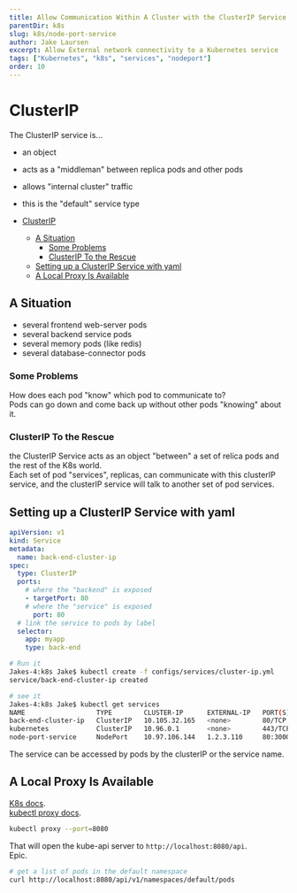 ```yaml
---
title: Allow Communication Within A Cluster with the ClusterIP Service
parentDir: k8s
slug: k8s/node-port-service
author: Jake Laursen
excerpt: Allow External network connectivity to a Kubernetes service
tags: ["Kubernetes", "k8s", "services", "nodeport"]
order: 10
---
```


# ClusterIP
The ClusterIP service is...
- an object
- acts as a "middleman" between replica pods and other pods 
- allows "internal cluster" traffic
- this is the "default" service type

- [ClusterIP](#clusterip)
  - [A Situation](#a-situation)
    - [Some Problems](#some-problems)
    - [ClusterIP To the Rescue](#clusterip-to-the-rescue)
  - [Setting up a ClusterIP Service with yaml](#setting-up-a-clusterip-service-with-yaml)
  - [A Local Proxy Is Available](#a-local-proxy-is-available)

## A Situation 
- several frontend web-server pods
- several backend service pods
- several memory pods (like redis)
- several database-connector pods

### Some Problems
How does each pod "know" which pod to communicate to?  
Pods can go down and come back up without other pods "knowing" about it.  

### ClusterIP To the Rescue
the ClusterIP Service acts as an object "between" a set of relica pods and the rest of the K8s world.  
Each set of pod "services", replicas, can communicate with this clusterIP service, and the clusterIP service will talk to another set of pod services.  

## Setting up a ClusterIP Service with yaml
```yaml
apiVersion: v1
kind: Service
metadata:
  name: back-end-cluster-ip
spec:
  type: ClusterIP
  ports:
    # where the "backend" is exposed
    - targetPort: 80
    # where the "service" is exposed
      port: 80
  # link the service to pods by label
  selector:
    app: myapp
    type: back-end
```


```bash
# Run it
Jakes-4:k8s Jake$ kubectl create -f configs/services/cluster-ip.yml 
service/back-end-cluster-ip created

# see it
Jakes-4:k8s Jake$ kubectl get services
NAME                  TYPE        CLUSTER-IP      EXTERNAL-IP   PORT(S)        AGE
back-end-cluster-ip   ClusterIP   10.105.32.165   <none>        80/TCP         18s
kubernetes            ClusterIP   10.96.0.1       <none>        443/TCP        6d
node-port-service     NodePort    10.97.106.144   1.2.3.110     80:30004/TCP   45h
```

The service can be accessed by pods by the clusterIP or the service name.  

## A Local Proxy Is Available
[K8s docs](https://kubernetes.io/docs/tasks/extend-kubernetes/http-proxy-access-api/#using-kubectl-to-start-a-proxy-server).  
[kubectl proxy docs](https://kubernetes.io/docs/reference/generated/kubectl/kubectl-commands#proxy).  

```bash
kubectl proxy --port=8080
```
That will open the kube-api server to `http://localhost:8080/api`.  
Epic.  
```bash
# get a list of pods in the default namespace
curl http://localhost:8080/api/v1/namespaces/default/pods
```

